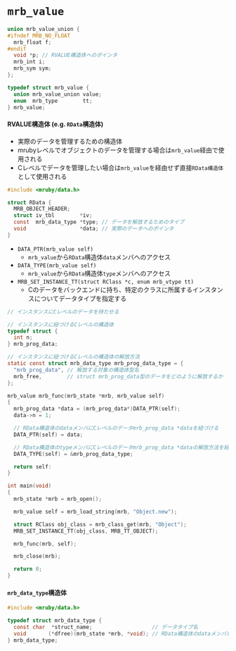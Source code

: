 # `mrb_value`

```c
union mrb_value_union {
#ifndef MRB_NO_FLOAT
  mrb_float f;
#endif
  void *p; // RVALUE構造体へのポインタ
  mrb_int i;
  mrb_sym sym;
};

typedef struct mrb_value {
  union mrb_value_union value;
  enum  mrb_type        tt;
} mrb_value;
```

#### RVALUE構造体 (e.g. `RData`構造体)
- 実際のデータを管理するための構造体
- mrubyレベルでオブジェクトのデータを管理する場合は`mrb_value`経由で使用される
- Cレベルでデータを管理したい場合は`mrb_value`を経由せず直接`RData構造体`として使用される

```c
#include <mruby/data.h>

struct RData {
  MRB_OBJECT_HEADER;
  struct iv_tbl        *iv;
  const  mrb_data_type *type; // データを解放するためのタイプ
  void                 *data; // 実際のデータへのポインタ
}
```

- `DATA_PTR(mrb_value self)`
  - `mrb_value`から`RData`構造体`data`メンバへのアクセス
- `DATA_TYPE(mrb_value self)`
  - `mrb_value`から`RData`構造体`type`メンバへのアクセス
- `MRB_SET_INSTANCE_TT(struct RClass *c, enum mrb_vtype tt)`
  - Cのデータをバックエンドに持ち、特定のクラスに所属するインスタンスについてデータタイプを指定する

```c
// インスタンスにCレベルのデータを持たせる

// インスタンスに紐づけるCレベルの構造体
typedef struct {
  int n;
} mrb_prog_data;

// インスタンスに紐づけるCレベルの構造体の解放方法
static const struct mrb_data_type mrb_prog_data_type = {
  "mrb_prog_data", // 解放する対象の構造体型名
  mrb_free,        // struct mrb_prog_data型のデータをどのように解放するか
};

mrb_value mrb_func(mrb_state *mrb, mrb_value self)
{
  mrb_prog_data *data = (mrb_prog_data*)DATA_PTR(self);
  data->n = 1;

  // RData構造体のdataメンバにCレベルのデータmrb_prog_data *dataを紐づける
  DATA_PTR(self) = data;

  // RData構造体のtypeメンバにCレベルのデータmrb_prog_data *dataの解放方法を紐づける
  DATA_TYPE(self) = &mrb_prog_data_type;

  return self:
}

int main(void)
{
  mrb_state *mrb = mrb_open();

  mrb_value self = mrb_load_string(mrb, "Object.new");

  struct RClass obj_class = mrb_class_get(mrb, "Object");
  MRB_SET_INSTANCE_TT(obj_class, MRB_TT_OBJECT);

  mrb_func(mrb, self);

  mrb_close(mrb);

  return 0;
}
```

#### `mrb_data_type`構造体

```c
#include <mruby/data.h>

typedef struct mrb_data_type {
  const char  *struct_name;                   // データタイプ名
  void       (*dfree)(mrb_state *mrb, *void); // RData構造体のdataメンバを解放する関数
} mrb_data_type;
```
